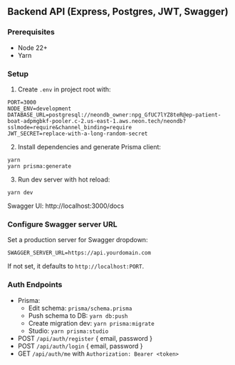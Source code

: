 ## Backend API (Express, Postgres, JWT, Swagger)

### Prerequisites
- Node 22+
- Yarn

### Setup
1. Create `.env` in project root with:
```
PORT=3000
NODE_ENV=development
DATABASE_URL=postgresql://neondb_owner:npg_GfUC7lYZ8teR@ep-patient-boat-adpmgbkf-pooler.c-2.us-east-1.aws.neon.tech/neondb?sslmode=require&channel_binding=require
JWT_SECRET=replace-with-a-long-random-secret
```

2. Install dependencies and generate Prisma client:
```
yarn
yarn prisma:generate
```

3. Run dev server with hot reload:
```
yarn dev
```

Swagger UI: http://localhost:3000/docs

### Configure Swagger server URL
Set a production server for Swagger dropdown:
```
SWAGGER_SERVER_URL=https://api.yourdomain.com
```
If not set, it defaults to `http://localhost:PORT`.

### Auth Endpoints
- Prisma:
  - Edit schema: `prisma/schema.prisma`
  - Push schema to DB: `yarn db:push`
  - Create migration dev: `yarn prisma:migrate`
  - Studio: `yarn prisma:studio`
- POST `/api/auth/register` { email, password }
- POST `/api/auth/login` { email, password }
- GET `/api/auth/me` with `Authorization: Bearer <token>`



